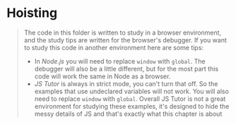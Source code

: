 # Hoisting

> The code in this folder is written to study in a browser environment, and the
> study tips are written for the browser's debugger. If you want to study this
> code in another environment here are some tips:
>
> - In _Node.js_ you will need to replace `window` with `global`. The debugger
>   will also be a little different, but for the most part this code will work
>   the same in Node as a browser.
> - _JS Tutor_ is always in strict mode, you can't turn that off. So the
>   examples that use undeclared variables will not work. You will also need to
>   replace `window` with `global`. Overall JS Tutor is not a great environment
>   for studying these examples, it's designed to hide the messy details of JS
>   and that's exactly what this chapter is about
